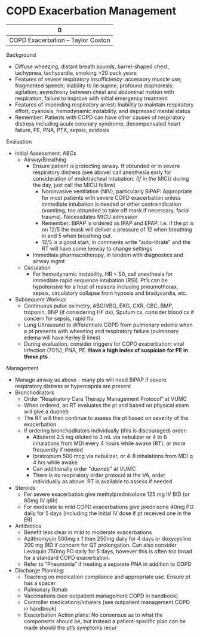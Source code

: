 # COPD Exacerbation Management
 
| 0                                 |
|-----------------------------------|
| COPD Exacerbation – Taylor Coston |

Background

-   Diffuse wheezing, distant breath sounds, barrel-shaped chest,
    tachypnea, tachycardia, smoking >20 pack years
-   Features of severe respiratory insufficiency: accessory muscle use;
    fragmented speech; inability to lie supine; profound diaphoresis;
    agitation; asynchrony between chest and abdominal motion with
    respiration; failure to improve with initial emergency treatment
-   Features of impending respiratory arrest: Inability to maintain
    respiratory effort, cyanosis, hemodynamic instability, and depressed
    mental status
-   Remember: Patients with COPD can have other causes of respiratory
    distress including acute coronary syndrome, decompensated heart
    failure, PE, PNA, PTX, sepsis, acidosis

Evaluation

-   Initial Assessment: ABCs
    -   Airway/Breathing
        -   Ensure patient is protecting airway. If obtunded or in
            severe respiratory distress (see above) call anesthesia
            early for consideration of endotracheal intubation. *(If in
            the* MICU during the day, just call the MICU fellow)
            -   Noninvasive ventilation (NIV), particularly BiPAP:
                Appropriate for most patients with severe COPD
                exacerbation unless immediate intubation is needed or
                other contraindication (vomiting, too obtunded to take
                off mask if necessary, facial trauma). Necessitates MICU
                admission
            -   Remember: BiPAP is ordered as IPAP and EPAP. I.e. if the
                pt is on 12/5 the mask will deliver a pressure of 12
                when breathing in and 5 when breathing out.
            -   12/5 is a good start, in comments write “auto-titrate”
                and the RT will have some leeway to change settings
        -   Immediate pharmacotherapy, in tandem with diagnostics and
            airway mgmt
    -   Circulation
        -   For hemodynamic instability, HR \< 50, call anesthesia for
            immediate rapid sequence intubation (RSI). Pt’s can be
            hypotensive for a host of reasons including pneumothorax,
            sepsis, circulatory collapse from hypoxia and bradycardia,
            etc.
-   Subsequent Workup:
    -   Continuous pulse oximetry, ABG/VBG, EKG, CXR, CBC, BMP,
        troponin, BNP (if considering HF dx), Sputum cx, consider blood
        cx if concern for sepsis, rapid flu.
    -   Lung Ultrasound to differentiate COPD from pulmonary edema when
        a pt presents with wheezing and respiratory failure (pulmonary
        edema will have Kerley B lines)
    -   During evaluation, consider triggers for COPD exacerbation:
        viral infection (70%), PNA, PE. **Have a high index of suspicion
        for PE in these pts** .

Management

-   Manage airway
    as above - many pts will need BiPAP if severe respiratory distress
    or hypercapnia are present
-   Bronchodilators
    -   Order “Respiratory Care Therapy Management Protocol” at VUMC
    -   When ordered, an RT evaluates the pt and based on physical exam
        will give a duoneb
    -   The RT will then continue to assess the pt based on severity of
        the exacerbation
    -   If ordering bronchodilators individually (this is discouraged)
        order:
        -   Albuterol 2.5 mg diluted to 3 mL via nebulizer or 4 to 8
            inhalations from MDI every 4 hours while awake (RT), or more
            frequently if needed
        -   Ipratropium 500 mcg via nebulizer, or 4-8 inhalations from
            MDI q 4 hrs while awake
        -   Can additionally order "duoneb" at VUMC
        -   There is no respiratory order protocol at the VA, order
            individually as above. RT is available to assess if needed
-   Steroids
    -   For severe exacerbation give methylprednisolone 125 mg IV BID
        (or 60mg IV q6h)
    -   For moderate to mild COPD exacerbations give prednisone 40mg PO
        daily for 5 days (including the initial IV dose if pt received
        one in the ER)
-   Antibiotics
    -   Benefit less clear in mild to moderate exacerbations
    -   Azithromycin 500mg x 1 then 250mg daily for 4 days or
        doxycycline 200 mg BID if concern for QT prolongation. Can also
        consider Levaquin 750mg PO daily for 5 days, however this is
        often too broad for a standard COPD exacerbation.
    -   Refer to “Pneumonia” if treating a separate PNA in addition to
        COPD
-   Discharge Planning:
    -   Teaching on medication compliance and appropriate use. Ensure pt
        has a spacer
    -   Pulmonary Rehab
    -   Vaccinations (see outpatient management COPD in handbook)
    -   Controller medications/inhalers (see outpatient management COPD
        in handbook)
    -   Exacerbation Action plans: No consensus as to what the
        components should be, but instead a patient-specific plan can be
        made should the pt’s symptoms recur
